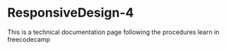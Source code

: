# ResponsiveDesign-4
This is a technical documentation page following the procedures learn in freecodecamp
